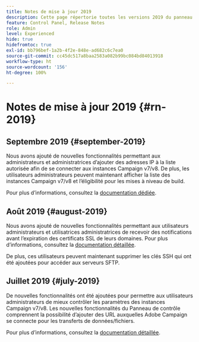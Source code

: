 ```yaml
---
title: Notes de mise à jour 2019
description: Cette page répertorie toutes les versions 2019 du panneau de contrôle.
feature: Control Panel, Release Notes
role: Admin
level: Experienced
hide: true
hidefromtoc: true
exl-id: bb796bef-1a2b-4f2e-848e-ad682c6c7ea0
source-git-commit: cc45dc517a8baa2583a082b99bc084bd84013918
workflow-type: ht
source-wordcount: '156'
ht-degree: 100%

---
```


# Notes de mise à jour 2019 {#rn-2019}

## Septembre 2019 {#september-2019}

Nous avons ajouté de nouvelles fonctionnalités permettant aux administrateurs et administratrices d’ajouter des adresses IP à la liste autorisée afin de se connecter aux instances Campaign v7/v8.
De plus, les utilisateurs administrateurs peuvent maintenant afficher la liste des instances Campaign v7/v8 et l’éligibilité pour les mises à niveau de build.

Pour plus d’informations, consultez la [documentation dédiée](../instances-settings/using/ip-allow-listing-instance-access.md).

## Août 2019 {#august-2019}

Nous avons ajouté de nouvelles fonctionnalités permettant aux utilisateurs administrateurs et utilisatrices administratrices de recevoir des notifications avant l’expiration des certificats SSL de leurs domaines. Pour plus d’informations, consultez la [documentation détaillée](../subdomains-certificates/using/monitoring-ssl-certificates.md).

De plus, ces utilisateurs peuvent maintenant supprimer les clés SSH qui ont été ajoutées pour accéder aux serveurs SFTP.

## Juillet 2019 {#july-2019}

De nouvelles fonctionnalités ont été ajoutées pour permettre aux utilisateurs administrateurs de mieux contrôler les paramètres des instances Campaign v7/v8. Les nouvelles fonctionnalités du Panneau de contrôle comprennent la possibilité d’ajouter des URL auxquelles Adobe Campaign se connecte pour les transferts de données/fichiers.

Pour plus d’informations, consultez la [documentation détaillée](../instances-settings/using/url-permissions.md).
